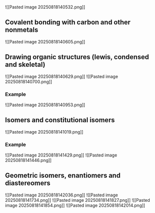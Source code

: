 ![[Pasted image 20250818140532.png]]

## Covalent bonding with carbon and other nonmetals
![[Pasted image 20250818140605.png]]

## Drawing organic structures (lewis, condensed and skeletal)
![[Pasted image 20250818140629.png]]
![[Pasted image 20250818140700.png]]

### Example
![[Pasted image 20250818140953.png]]

## Isomers and constitutional isomers
![[Pasted image 20250818141019.png]]

### Example 
![[Pasted image 20250818141429.png]]
![[Pasted image 20250818141446.png]]

## Geometric isomers, enantiomers and diastereomers
![[Pasted image 20250818142036.png]]
![[Pasted image 20250818141734.png]]
![[Pasted image 20250818141827.png]]
![[Pasted image 20250818141854.png]]
![[Pasted image 20250818142014.png]]

